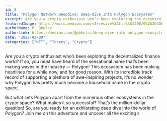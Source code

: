 ```yaml
---
id: 8
title: "Polygon Network Deepdive: Deep-dive Into Polygon Ecosystem"
excerpt: Are you a crypto enthusiast who’s been exploring the decentralized finance world? If so, you must have heard of the sensational name that’s been making waves in the industry — Polygon!
featuredImage: https://miro.medium.com/v2/resize%3Afit%3A1400/0%2A3D4OHZN_yEKepwd_
authorName: P. Bhelsz
authorLink: https://medium.com/@pbhelsz/deep-dive-into-polygon-ecosystem-bfb8d37eb275
date: "2022-03-08"
categories: ["NFT", "Tokens", "Crypto"]
---
```


Are you a crypto enthusiast who’s been exploring the decentralized finance world? If so, you must have heard of the sensational name that’s been making waves in the industry — Polygon! This ecosystem has been making headlines for a while now, and for good reason. With its incredible track record of supporting a plethora of awe-inspiring projects, it’s no wonder why Polygon has pretty much become a household name in the crypto space.

But what sets Polygon apart from the numerous other ecosystems in the crypto space? What makes it so successful? That’s the million-dollar question! So, are you ready for an exhilarating deep dive into the world of Polygon? Join me on this adventure and uncover all the exciting s